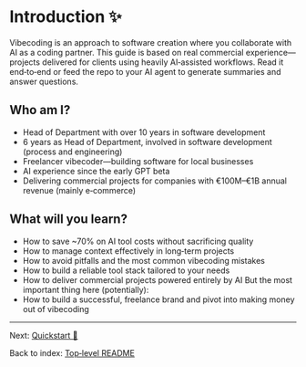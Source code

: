 # Introduction ✨

Vibecoding is an approach to software creation where you collaborate with AI as a coding partner. This guide is based on real commercial experience—projects delivered for clients using heavily AI‑assisted workflows. Read it end‑to‑end or feed the repo to your AI agent to generate summaries and answer questions.

## Who am I?

- Head of Department with over 10 years in software development
- 6 years as Head of Department, involved in software development (process and engineering)
- Freelancer vibecoder—building software for local businesses
- AI experience since the early GPT beta
- Delivering commercial projects for companies with €100M–€1B annual revenue (mainly e‑commerce)

## What will you learn?

- How to save ~70% on AI tool costs without sacrificing quality
- How to manage context effectively in long‑term projects
- How to avoid pitfalls and the most common vibecoding mistakes
- How to build a reliable tool stack tailored to your needs
- How to deliver commercial projects powered entirely by AI
But the most important thing here (potentially):
- How to build a successful, freelance brand and pivot into making money out of vibecoding

---

Next: [Quickstart 🚀](../quickstart/README.md)

Back to index: [Top‑level README](../../README.md)
